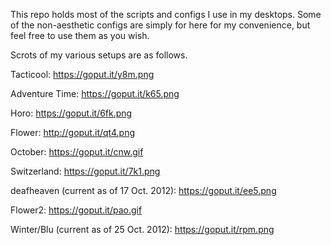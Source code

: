 This repo holds most of the scripts and configs I use in my desktops. Some of the non-aesthetic configs are simply for here for my convenience, but feel free to use them as you wish.

Scrots of my various setups are as follows.

Tacticool:
https://goput.it/y8m.png

Adventure Time:
https://goput.it/k65.png

Horo:
https://goput.it/6fk.png

Flower:
http://goput.it/qt4.png

October:
https://goput.it/cnw.gif

Switzerland:
https://goput.it/7k1.png

deafheaven (current as of 17 Oct. 2012):
https://goput.it/ee5.png

Flower2:
https://goput.it/pao.gif

Winter/Blu (current as of 25 Oct. 2012):
https://goput.it/rpm.png
